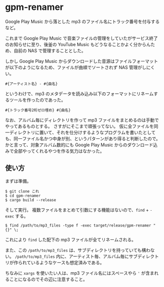 # gpm-renamer
Google Play Music から落とした mp3 のファイル名にトラック番号を付与するなど。

これまで Google Play Music で音楽ファイルの管理をしていたがサービス終了のお知らせに至り、後釜の YouTube Music もどうなることかよく分からんため、自前の NAS で管理することとした。

しかし Google Play Music からダウンロードした音源はファイルフォーマットが以下のようになるため、ファイルが曲順でソートされず NAS 管理がしにくい。

```
#{アーティスト名} - #{曲名}
```

というわけで、mp3 のメタデータを読み込み以下のフォーマットにリネームするツールを作ったのであった。

```
#{トラック番号2桁ゼロ埋め} #{曲名}
```

なお、アルバム毎にディレクトリを作って mp3 ファイルをまとめるのは手動でやってあるものとする。
さすがにそこまで頑張ってない。
仮に全ファイルを同一ディレクトリに置いて、それを仕分けするようなプログラムを書いたとしても、同一ファイル名かつ中身が別、というパターンがあり得ると判断したので。
かと言って、対象アルバム数的にも Google Play Music からのダウンロード込みで全部やってくれるやつを作る気力はなかった。

## 使い方

まずは準備。

```
$ git clone これ
$ cd gpm-renamer
$ cargo build --release
```

そして実行。
複数ファイルをまとめて引数にする機能はないので、`find` + `-exec` する。

```
$ find /path/to/mp3_files -type f -exec target/release/gpm-renamer "{}" \;
```

これにより `find` した配下の mp3 ファイルが全てリネームされる。

また、この `/path/to/mp3_files` は、サブディレクトリを持っていても構わない。
`/path/to/mp3_files` 内に、アーティスト毎、アルバム毎にサブディレクトリが作られているようなケースも想定済みである。

ちなみに `xargs` を使いたい人は、mp3 ファイル名にはスペースやら `'` が含まれることになるのでその辺に注意すること。
